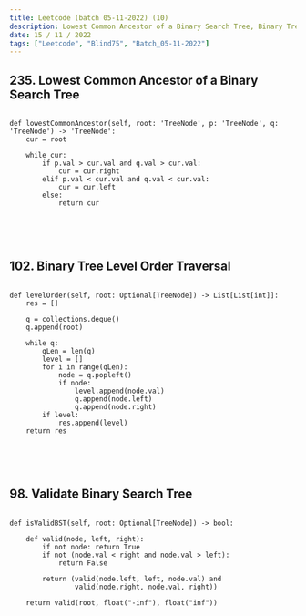 ```yaml
---
title: Leetcode (batch 05-11-2022) (10)
description: Lowest Common Ancestor of a Binary Search Tree, Binary Tree Level Order Traversal, Validate Binary Search Tree
date: 15 / 11 / 2022
tags: ["Leetcode", "Blind75", "Batch_05-11-2022"]
---
```


<h2>235. Lowest Common Ancestor of a Binary Search Tree</h2>

<pre><code class="language-python">
def lowestCommonAncestor(self, root: 'TreeNode', p: 'TreeNode', q: 'TreeNode') -> 'TreeNode':
    cur = root

    while cur:
        if p.val > cur.val and q.val > cur.val:
            cur = cur.right
        elif p.val < cur.val and q.val < cur.val:
            cur = cur.left
        else: 
            return cur

</code></pre>
<br/>
<br/>

<h2>102. Binary Tree Level Order Traversal</h2>

<pre><code class="language-python">
def levelOrder(self, root: Optional[TreeNode]) -> List[List[int]]:
    res = []

    q = collections.deque()
    q.append(root)

    while q:
        qLen = len(q)
        level = []
        for i in range(qLen):
            node = q.popleft()
            if node:
                level.append(node.val)
                q.append(node.left)
                q.append(node.right)
        if level:
            res.append(level)
    return res

</code></pre>
<br/>
<br/>

<h2>98. Validate Binary Search Tree</h2>

<pre><code class="language-python">
def isValidBST(self, root: Optional[TreeNode]) -> bool:

    def valid(node, left, right):
        if not node: return True
        if not (node.val < right and node.val > left):
            return False
        
        return (valid(node.left, left, node.val) and 
                valid(node.right, node.val, right))
    
    return valid(root, float("-inf"), float("inf"))
    
</code></pre>
<br/>
<br/>
